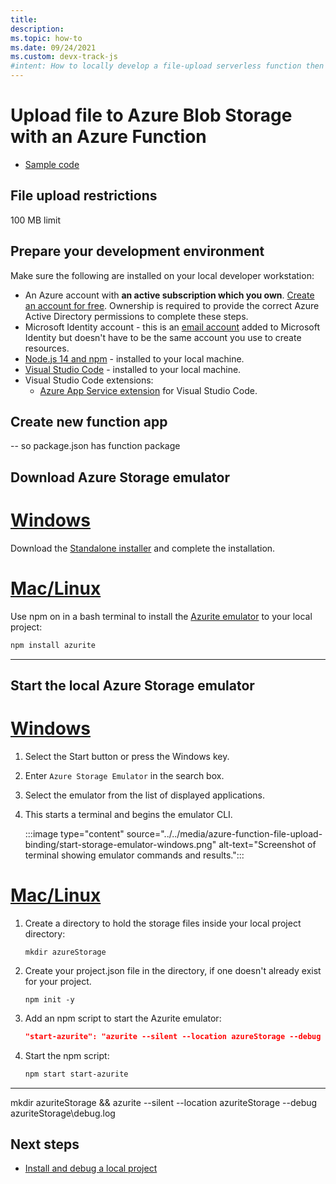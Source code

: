 ```yaml
---
title: 
description: 
ms.topic: how-to
ms.date: 09/24/2021
ms.custom: devx-track-js
#intent: How to locally develop a file-upload serverless function then deploy that function to Azure. 
---
```


# Upload file to Azure Blob Storage with an Azure Function



* [Sample code](https://github.com/diberry/js-e2e-azure-function-upload-file.git)

## File upload restrictions

100 MB limit

## Prepare your development environment

Make sure the following are installed on your local developer workstation:

- An Azure account with **an active subscription which you own**. [Create an account for free](https://azure.microsoft.com/free/?WT.mc_id=A261C142F). Ownership is required to provide the correct Azure Active Directory permissions to complete these steps.
- Microsoft Identity account - this is an [email account](https://signup.live.com) added to Microsoft Identity but doesn't have to be the same account you use to create resources.
- [Node.js 14 and npm](https://nodejs.org/en/download) - installed to your local machine.
- [Visual Studio Code](https://code.visualstudio.com/) - installed to your local machine. 
- Visual Studio Code extensions:
    - [Azure App Service extension](https://marketplace.visualstudio.com/items?itemName=ms-azuretools.vscode-azureappservice) for Visual Studio Code.

## Create new function app

-- so package.json has function package

## Download Azure Storage emulator

# [Windows](#tab/download-storage-emulator-windows)

Download the [Standalone installer](https://go.microsoft.com/fwlink/?linkid=717179&clcid=0x409) and complete the installation. 

# [Mac/Linux](#tab/download-storage-emulator-mac-linux)

Use npm on in a bash terminal to install the [Azurite emulator](https://github.com/azure/azurite) to your local project:

```bash
npm install azurite
```

---

## Start the local Azure Storage emulator
 
# [Windows](#tab/start-storage-emulator-windows)

1. Select the Start button or press the Windows key.
1. Enter `Azure Storage Emulator` in the search box.
1. Select the emulator from the list of displayed applications.
1. This starts a terminal and begins the emulator CLI.

    :::image type="content" source="../../media/azure-function-file-upload-binding/start-storage-emulator-windows.png" alt-text="Screenshot of terminal showing emulator commands and results.":::

# [Mac/Linux](#tab/start-storage-emulator-mac-linux)

1. Create a directory to hold the storage files inside your local project directory:

    ```base
    mkdir azureStorage
    ```

1. Create your project.json file in the directory, if one doesn't already exist for your project. 


    ```base
    npm init -y
    ```

1. Add an npm script to start the Azurite emulator:

    ```json
    "start-azurite": "azurite --silent --location azureStorage --debug azureStorage/debug.log"
    ```

1. Start the npm script:

    ```bash
    npm start start-azurite
    ```    

---

mkdir azuriteStorage && azurite --silent --location azuriteStorage --debug azuriteStorage\debug.log

## Next steps

* [Install and debug a local project](../with-visual-studio-code/install-run-debug-nodejs.md)
